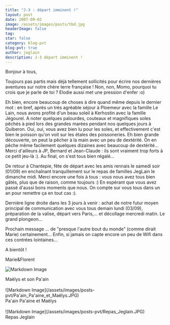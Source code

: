 ```yaml
---
title: "J-3 : départ imminent !"
layout: post
date: 2007-09-02
image: /assets/images/posts/tbd.jpg
headerImage: false
tag:
star: false
category: blog-pvt
blog-pvt: true
author: jeglain
description: J-3 départ imminent !
---
```

Bonjour à tous,

Toujours pas partis mais déjà tellement sollicités pour écrire nos
dernières aventures sur notre chère terre française ! Non, non, Momo,
pourquoi tu crois que je parle de toi ? Elodie aussi met une pression
d'enfer :o)

Eh bien, encore beaucoup de choses à dire quand même depuis le dernier
mot : en bref, après un très agréable séjour à Ploemeur avec la
famille Le Lain, nous avons profité d'un beau soleil à Kerhostin avec
la famille Jégourel. A noter quelques palourdes, couteaux et
magnifiques soles pêchés à pied lors des grandes marées pendant nos
quelques jours à Quiberon. Oui, oui, vous avez bien lu pour les soles,
et effectivement c'est bien le poisson qu'on voit sur les étales des
poissoneries. Eh bien grande découverte, on peut la pêcher à la main
avec un peu de dextérité. On en pêche même facilement quelques
dizaines avec beaucoup de dextérité... Merci d'ailleurs à JP, Bernard
et Jean-Claude : ils sont vraiment trop forts à ce petit jeu-là :). Au
final, on s'est tous bien régalé...

De retour à Chantepie, fête de départ avec les amis rennais le samedi
soir (01/09) en enchaînant tranquillement sur le repas de familles
JegLain le dimanche midi. Merci encore une fois à tous : vous nous avez
tous bien gâtés, plus que de raison, comme toujours :) En espérant
que vous avez passé d'aussi bons moments que nous. On compte sur vous
tous dans un an pour remettre ça en tout cas :).

Dernière ligne droite dans les 3 jours à venir : achat de notre futur
moyen principal de communication avec vous tous demain lundi (03/09),
préparation de la valise, départ vers Paris,... et décollage mercredi
matin. Le grand plongeon...

Prochain message ... de "presque l'autre bout du monde" (comme dirait
Marie) certainement... Enfin, si jamais on capte encore un peu de Wifi
dans ces contrées lointaines...

A bientôt !

Marie&Florent

![Markdown Image](/assets/images/posts-pvt/Maëlys_et_son_Pa'ain.JPG)
<figcaption class="caption">Maëlys et son Pa'ain</figcaption>
<br>
![Markdown Image](/assets/images/posts-pvt/Pa'ain_Pa'aine_et_Maëlys.JPG)
<figcaption class="caption">Pa'ain Pa'aine et Maëlys</figcaption>
<br>
![Markdown Image](/assets/images/posts-pvt/Repas_Jeglain.JPG)
<figcaption class="caption">Repas Jeglain</figcaption>
<br>
